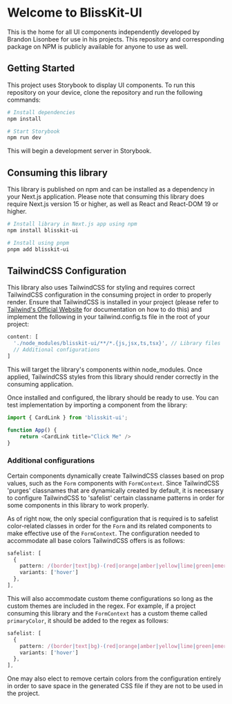 # Welcome to BlissKit-UI

This is the home for all UI components independently developed by Brandon Lisonbee for use in his projects. This repository and corresponding package on NPM is publicly available for anyone to use as well.

## Getting Started

This project uses Storybook to display UI components. To run this repository on your device, clone the repository and run the following commands:

```bash
# Install dependencies
npm install

# Start Storybook
npm run dev
```

This will begin a development server in Storybook.

## Consuming this library

This library is published on npm and can be installed as a dependency in your Next.js application. Please note that consuming this library does require Next.js version 15 or higher, as well as React and React-DOM 19 or higher.

```bash
# Install library in Next.js app using npm
npm install blisskit-ui

# Install using pnpm
pnpm add blisskit-ui
```

## TailwindCSS Configuration
This library also uses TailwindCSS for styling and requires correct TailwindCSS configuration in the consuming project in order to properly render. Ensure that TailwindCSS is installed in your project (please refer to [Tailwind's Official Website](https://tailwindcss.com/) for documentation on how to do this) and implement the following in your tailwind.config.ts file in the root of your project:

```typescript
content: [
  './node_modules/blisskit-ui/**/*.{js,jsx,ts,tsx}', // Library files
  // Additional configurations
]
```

This will target the library's components within node_modules. Once applied, TailwindCSS styles from this library should render correctly in the consuming application.

Once installed and configured, the library should be ready to use. You can test implementation by importing a component from the library:

```typescript
import { CardLink } from 'blisskit-ui';

function App() {
    return <CardLink title="Click Me" />
}
```

### Additional configurations
Certain components dynamically create TailwindCSS classes based on prop values, such as the `Form` components with `FormContext`. Since TailwindCSS 'purges' classnames that are dynamically created by default, it is necessary to configure TailwindCSS to 'safelist' certain classname patterns in order for some components in this library to work properly. 

As of right now, the only special configuration that is required is to safelist color-related classes in order for the `Form` and its related components to make effective use of the `FormContext`. The configuration needed to accommodate all base colors TailwindCSS offers is as follows:

```typescript
safelist: [
  { 
    pattern: /(border|text|bg)-(red|orange|amber|yellow|lime|green|emerald|teal|cyan|sky|blue|indigo|violet|purple|fuchsia|pink|rose|slate|gray|zinc|neutral|stone)/,
    variants: ['hover']
  },
],
```

This will also accommodate custom theme configurations so long as the custom themes are included in the regex. For example, if a project consuming this library and the `FormContext` has a custom theme called `primaryColor`, it should be added to the regex as follows:

```typescript
safelist: [
  { 
    pattern: /(border|text|bg)-(red|orange|amber|yellow|lime|green|emerald|teal|cyan|sky|blue|indigo|violet|purple|fuchsia|pink|rose|slate|gray|zinc|neutral|stone|primaryColor)/,
    variants: ['hover']
  },
],
```

One may also elect to remove certain colors from the configuration entirely in order to save space in the generated CSS file if they are not to be used in the project.